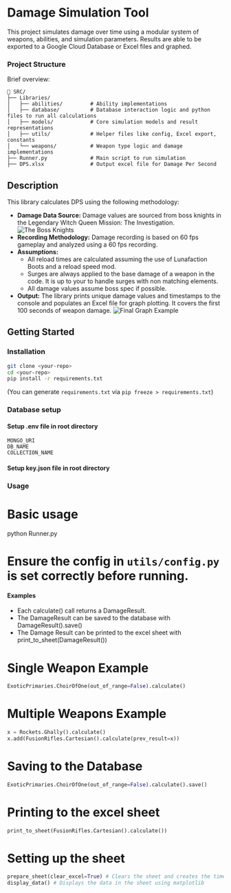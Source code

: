 # Damage Simulation Tool

This project simulates damage over time using a modular system of weapons, abilities, and simulation parameters. Results are able to be exported to a Google Cloud Database or Excel files and graphed.

### Project Structure
Brief overview:
```
📁 SRC/
├── Libraries/             
│   ├── abilities/         # Ability implementations
│   ├── database/          # Database interaction logic and python files to run all calculations
│   ├── models/            # Core simulation models and result representations
│   ├── utils/             # Helper files like config, Excel export, constants
│   └── weapons/           # Weapon type logic and damage implementations
├── Runner.py              # Main script to run simulation
├── DPS.xlsx               # Output excel file for Damage Per Second
```
## Description

This library calculates DPS using the following methodology:
- **Damage Data Source:** Damage values are sourced from boss knights in the Legendary Witch Queen Mission: The Investigation.
  ![The Boss Knights](https://github.com/carterdr/DPSGRAPHERLIBRARY/assets/113926029/af30bec6-d400-4c3e-9b88-f38b8811381c)
- **Recording Methodology:** Damage recording is based on 60 fps gameplay and analyzed using a 60 fps recording.
- **Assumptions:**
  -   All reload times are calculated assuming the use of Lunafaction Boots and a reload speed mod.
  -   Surges are always applied to the base damage of a weapon in the code. It is up to your to handle surges with non matching elements.
  -   All damage values assume boss spec if possible.
- **Output:** The library prints unique damage values and timestamps to the console and populates an Excel file for graph plotting. It covers the first 100 seconds of weapon damage.
  ![Final Graph Example](https://github.com/carterdr/DPSGRAPHERLIBRARY/assets/113926029/7131c2f8-d6a8-4255-a651-a5bf12b6523c)




## Getting Started

### Installation
```bash
git clone <your-repo>
cd <your-repo>
pip install -r requirements.txt
```
(You can generate `requirements.txt` via `pip freeze > requirements.txt`)


### Database setup
#### Setup .env file in root directory
```
MONGO_URI
DB_NAME
COLLECTION_NAME
```
#### Setup key.json file in root directory


### Usage
# Basic usage
python Runner.py

# Ensure the config in `utils/config.py` is set correctly before running.

#### Examples
- Each calculate() call returns a DamageResult.
- The DamageResult can be saved to the database with DamageResult().save()
- The Damage Result can be printed to the excel sheet with print_to_sheet(DamageResult())

# Single Weapon Example
```python
ExoticPrimaries.ChoirOfOne(out_of_range=False).calculate()
```

# Multiple Weapons Example
```python
x = Rockets.Ghally().calculate()
x.add(FusionRifles.Cartesian().calculate(prev_result=x))
```
# Saving to the Database
```python
ExoticPrimaries.ChoirOfOne(out_of_range=False).calculate().save()
```

# Printing to the excel sheet
```python
print_to_sheet(FusionRifles.Cartesian().calculate())
```

# Setting up the sheet
```python
prepare_sheet(clear_excel=True) # Clears the sheet and creates the time column
display_data() # Displays the data in the sheet using matplotlib
```
